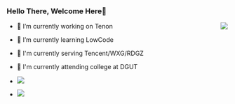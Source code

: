 ### Hello There, Welcome Here👋

<!-- **Doctor-wu/Doctor-wu** is a ✨ _special_ ✨ repository because its `README.md` (this file) appears on your GitHub profile.

Here are some ideas to get you started: -->
<p></p>
<img align="right" src="https://github-readme-stats.vercel.app/api?username=Doctor-wu&theme=tokyonight&show_icons=true&count_private=true"/>
<p></p>
<ul>
  <li><p></p>🔭 I’m currently working on Tenon</li>
  <li><p></p>🌱 I’m currently learning LowCode</li>
  <li><p></p>💼 I'm currently serving Tencent/WXG/RDGZ</li>
  <li><p></p>🏫 I'm currently attending college at DGUT</li>
  <li><p></p><img src="https://img.shields.io/github/followers/Doctor-wu?style=social"/></li>
  <li><p></p><img src="https://img.shields.io/github/stars/Doctor-wu?style=social"/></li>
</ul>

<!-- - 👯 I’m looking to collaborate on ...
- 🤔 I’m looking for help with ...
- 💬 Ask me about ...
- 📫 How to reach me: ...
- 😄 Pronouns: ...
- ⚡ Fun fact: ... -->

